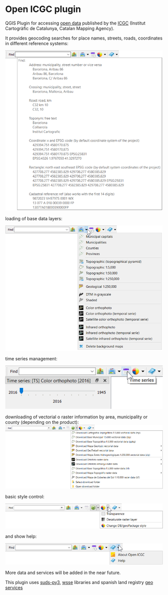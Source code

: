 # Open ICGC plugin

QGIS Plugin for accessing [open data](http://www.icgc.cat/en/The-ICGC/Public-Information/Transparency/Re-use-of-the-information) published by the [ICGC](http://www.icgc.cat/en) (Institut Cartogràfic de Catalunya, Catalan Mapping Agency).

It provides geocoding searches for place names, streets, roads, coordinates in different reference systems:

![geofinder](docs/images/geo_finder.png)

loading of base data layers:

![resources](docs/images/resources.png)

time series management:

![time_series](docs/images/time_series.png)

downloading of vectorial o raster information by area, municipality or county (depending on the product):
![downloads](docs/images/downloads.png)

basic style control:

![styles](docs/images/styles.png)

and show help:

![help](docs/images/help.png)

More data and services will be added in the near future.

This plugin uses [suds-py3](https://pypi.org/project/suds-py3/), [wsse](https://gist.github.com/copitux/5029872) libraries and spanish land registry [geo services](http://ovc.catastro.meh.es/ovcservweb/OVCSWLocalizacionRC/OVCCoordenadas.asmx?wsdl)
